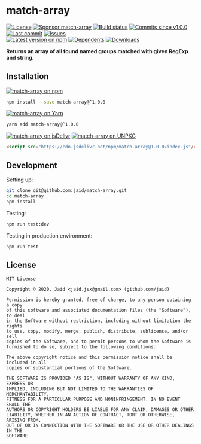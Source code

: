 # match-array


<a href="https://raw.githubusercontent.com/jaid/match-array/master/license.txt"><img src="https://img.shields.io/github/license/jaid/match-array?style=flat-square" alt="License"/></a> <a href="https://github.com/sponsors/jaid"><img src="https://img.shields.io/badge/<3-Sponsor-FF45F1?style=flat-square" alt="Sponsor match-array"/></a>
<a href="https://actions-badge.atrox.dev/jaid/match-array/goto"><img src="https://img.shields.io/endpoint.svg?style=flat-square&url=https%3A%2F%2Factions-badge.atrox.dev%2Fjaid%2Fmatch-array%2Fbadge" alt="Build status"/></a> <a href="https://github.com/jaid/match-array/commits"><img src="https://img.shields.io/github/commits-since/jaid/match-array/v1.0.0?style=flat-square&logo=github" alt="Commits since v1.0.0"/></a> <a href="https://github.com/jaid/match-array/commits"><img src="https://img.shields.io/github/last-commit/jaid/match-array?style=flat-square&logo=github" alt="Last commit"/></a> <a href="https://github.com/jaid/match-array/issues"><img src="https://img.shields.io/github/issues/jaid/match-array?style=flat-square&logo=github" alt="Issues"/></a>  
<a href="https://npmjs.com/package/match-array"><img src="https://img.shields.io/npm/v/match-array?style=flat-square&logo=npm&label=latest%20version" alt="Latest version on npm"/></a> <a href="https://github.com/jaid/match-array/network/dependents"><img src="https://img.shields.io/librariesio/dependents/npm/match-array?style=flat-square&logo=npm" alt="Dependents"/></a> <a href="https://npmjs.com/package/match-array"><img src="https://img.shields.io/npm/dm/match-array?style=flat-square&logo=npm" alt="Downloads"/></a>

**Returns an array of all found named groups matched with given RegExp and string.**















## Installation
<a href="https://npmjs.com/package/match-array"><img src="https://img.shields.io/badge/npm-match--array-C23039?style=flat-square&logo=npm" alt="match-array on npm"/></a>
```bash
npm install --save match-array@^1.0.0
```
<a href="https://yarnpkg.com/package/match-array"><img src="https://img.shields.io/badge/Yarn-match--array-2F8CB7?style=flat-square&logo=yarn&logoColor=white" alt="match-array on Yarn"/></a>
```bash
yarn add match-array@^1.0.0
```
<a href="https://jsdelivr.com/package/npm/match-array/"><img src="https://img.shields.io/badge/jsDelivr-match--array-orange?style=flat-square&logo=html5&logoColor=white" alt="match-array on jsDelivr"/></a> <a href="https://unpkg.com/browse/match-array/"><img src="https://img.shields.io/badge/UNPKG-match--array-orange?style=flat-square&logo=html5&logoColor=white" alt="match-array on UNPKG"/></a>
```html
<script src="https://cdn.jsdelivr.net/npm/match-array@1.0.0/index.js"/>
```







## Development



Setting up:
```bash
git clone git@github.com:jaid/match-array.git
cd match-array
npm install
```
Testing:
```bash
npm run test:dev
```
Testing in production environment:
```bash
npm run test
```


## License
```text
MIT License

Copyright © 2020, Jaid <jaid.jsx@gmail.com> (github.com/jaid)

Permission is hereby granted, free of charge, to any person obtaining a copy
of this software and associated documentation files (the "Software"), to deal
in the Software without restriction, including without limitation the rights
to use, copy, modify, merge, publish, distribute, sublicense, and/or sell
copies of the Software, and to permit persons to whom the Software is
furnished to do so, subject to the following conditions:

The above copyright notice and this permission notice shall be included in all
copies or substantial portions of the Software.

THE SOFTWARE IS PROVIDED "AS IS", WITHOUT WARRANTY OF ANY KIND, EXPRESS OR
IMPLIED, INCLUDING BUT NOT LIMITED TO THE WARRANTIES OF MERCHANTABILITY,
FITNESS FOR A PARTICULAR PURPOSE AND NONINFRINGEMENT. IN NO EVENT SHALL THE
AUTHORS OR COPYRIGHT HOLDERS BE LIABLE FOR ANY CLAIM, DAMAGES OR OTHER
LIABILITY, WHETHER IN AN ACTION OF CONTRACT, TORT OR OTHERWISE, ARISING FROM,
OUT OF OR IN CONNECTION WITH THE SOFTWARE OR THE USE OR OTHER DEALINGS IN THE
SOFTWARE.
```
